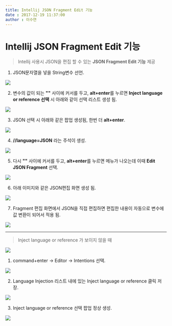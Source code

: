 ```yaml
---
title: Intellij JSON Fragment Edit 기능 
date : 2017-12-19 11:37:00
author : 이수연
---
```


Intellij JSON Fragment Edit 기능
================================

> Intellij 사용시 JSON을 편집 할 수 있는 **JSON Fragment Edit 기능** 제공

1.	JSON문자열을 넣을 String변수 선언. 

![](http://tech.javacafe.io/img/blog/20171219/tip_01.png)

2.	변수의 값이 되는 **""** 사이에 커서를 두고, **alt+enter**를 누르면 **Inject language or reference 선택** 시 아래와 같이 선택 리스트 생성 됨. 

![](http://tech.javacafe.io/img/blog/20171219/tip_02.png)

3.	JSON 선택 시 아래와 같은 팝업 생성됨, 한번 더 **alt+enter**. 

![](http://tech.javacafe.io/img/blog/20171219/tip_03.png)

4.	**//language=JSON** 라는 주석이 생성. 

![](http://tech.javacafe.io/img/blog/20171219/tip_04.png)

5.	다시 **""** 사이에 커서를 두고, **alt+enter**를 누르면 메뉴가 나오는데 이때 **Edit JSON Fragment** 선택. 

![](http://tech.javacafe.io/img/blog/20171219/tip_05.png)

6.	아래 이미지와 같은 JSON편집 화면 생성 됨. 

![](http://tech.javacafe.io/img/blog/20171219/tip_06.png)

7.	Fragment 편집 화면에서 JSON을 직접 편집하면 편집한 내용이 자동으로 변수에 값 변환이 되어서 적용 됨. 

![](http://tech.javacafe.io/img/blog/20171219/tip_07.png)

---

> Inject Ianguage or reference 가 보이지 않을 때

![](http://tech.javacafe.io/img/blog/20171219/tip_08.png)

1.	command+enter -> Editor -> Intentions 선택. 

![](http://tech.javacafe.io/img/blog/20171219/tip_09.png)

2.	Language Injection 리스트 내에 있는 Inject language or reference 클릭 저장. 

![](http://tech.javacafe.io/img/blog/20171219/tip_10.png)

3.	Inject language or reference 선택 팝업 정상 생성. 

![](http://tech.javacafe.io/img/blog/20171219/tip_11.png)
